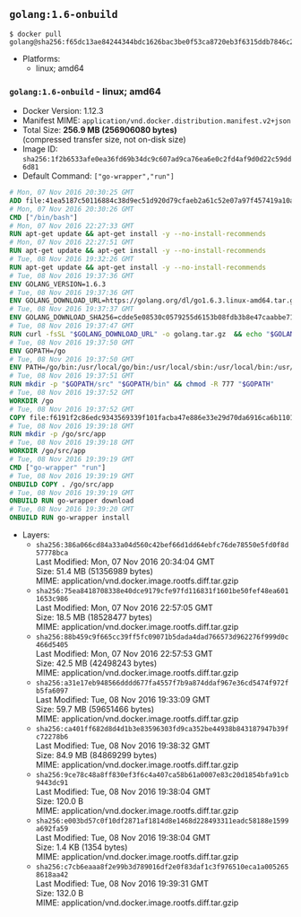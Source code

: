## `golang:1.6-onbuild`

```console
$ docker pull golang@sha256:f65dc13ae84244344bdc1626bac3be0f53ca8720eb3f6315ddb7846c24587277
```

-	Platforms:
	-	linux; amd64

### `golang:1.6-onbuild` - linux; amd64

-	Docker Version: 1.12.3
-	Manifest MIME: `application/vnd.docker.distribution.manifest.v2+json`
-	Total Size: **256.9 MB (256906080 bytes)**  
	(compressed transfer size, not on-disk size)
-	Image ID: `sha256:1f2b6533afe0ea36fd69b34dc9c607ad9ca76ea6e0c2fd4af9d0d22c59dd6d81`
-	Default Command: `["go-wrapper","run"]`

```dockerfile
# Mon, 07 Nov 2016 20:30:25 GMT
ADD file:41ea5187c50116884c38d9ec51d920d79cfaeb2a61c52e07a97f457419a10a4f in / 
# Mon, 07 Nov 2016 20:30:26 GMT
CMD ["/bin/bash"]
# Mon, 07 Nov 2016 22:27:33 GMT
RUN apt-get update && apt-get install -y --no-install-recommends 		ca-certificates 		curl 		wget 	&& rm -rf /var/lib/apt/lists/*
# Mon, 07 Nov 2016 22:27:51 GMT
RUN apt-get update && apt-get install -y --no-install-recommends 		bzr 		git 		mercurial 		openssh-client 		subversion 				procps 	&& rm -rf /var/lib/apt/lists/*
# Tue, 08 Nov 2016 19:32:26 GMT
RUN apt-get update && apt-get install -y --no-install-recommends 		g++ 		gcc 		libc6-dev 		make 		pkg-config 	&& rm -rf /var/lib/apt/lists/*
# Tue, 08 Nov 2016 19:37:36 GMT
ENV GOLANG_VERSION=1.6.3
# Tue, 08 Nov 2016 19:37:36 GMT
ENV GOLANG_DOWNLOAD_URL=https://golang.org/dl/go1.6.3.linux-amd64.tar.gz
# Tue, 08 Nov 2016 19:37:37 GMT
ENV GOLANG_DOWNLOAD_SHA256=cdde5e08530c0579255d6153b08fdb3b8e47caabbe717bc7bcd7561275a87aeb
# Tue, 08 Nov 2016 19:37:47 GMT
RUN curl -fsSL "$GOLANG_DOWNLOAD_URL" -o golang.tar.gz 	&& echo "$GOLANG_DOWNLOAD_SHA256  golang.tar.gz" | sha256sum -c - 	&& tar -C /usr/local -xzf golang.tar.gz 	&& rm golang.tar.gz
# Tue, 08 Nov 2016 19:37:50 GMT
ENV GOPATH=/go
# Tue, 08 Nov 2016 19:37:50 GMT
ENV PATH=/go/bin:/usr/local/go/bin:/usr/local/sbin:/usr/local/bin:/usr/sbin:/usr/bin:/sbin:/bin
# Tue, 08 Nov 2016 19:37:51 GMT
RUN mkdir -p "$GOPATH/src" "$GOPATH/bin" && chmod -R 777 "$GOPATH"
# Tue, 08 Nov 2016 19:37:52 GMT
WORKDIR /go
# Tue, 08 Nov 2016 19:37:52 GMT
COPY file:f6191f2c86edc9343569339f101facba47e886e33e29d70da6916ca6b1101a53 in /usr/local/bin/ 
# Tue, 08 Nov 2016 19:39:18 GMT
RUN mkdir -p /go/src/app
# Tue, 08 Nov 2016 19:39:18 GMT
WORKDIR /go/src/app
# Tue, 08 Nov 2016 19:39:19 GMT
CMD ["go-wrapper" "run"]
# Tue, 08 Nov 2016 19:39:19 GMT
ONBUILD COPY . /go/src/app
# Tue, 08 Nov 2016 19:39:19 GMT
ONBUILD RUN go-wrapper download
# Tue, 08 Nov 2016 19:39:20 GMT
ONBUILD RUN go-wrapper install
```

-	Layers:
	-	`sha256:386a066cd84a33a04d560c42bef66d1dd64ebfc76de78550e5fd0f8d57778bca`  
		Last Modified: Mon, 07 Nov 2016 20:34:04 GMT  
		Size: 51.4 MB (51356989 bytes)  
		MIME: application/vnd.docker.image.rootfs.diff.tar.gzip
	-	`sha256:75ea8418708338e40dce9179cfe97fd116831f1601be50fef48ea6011653c986`  
		Last Modified: Mon, 07 Nov 2016 22:57:05 GMT  
		Size: 18.5 MB (18528477 bytes)  
		MIME: application/vnd.docker.image.rootfs.diff.tar.gzip
	-	`sha256:88b459c9f665cc39ff5fc09071b5dada4dad766573d962276f999d0c466d5405`  
		Last Modified: Mon, 07 Nov 2016 22:57:53 GMT  
		Size: 42.5 MB (42498243 bytes)  
		MIME: application/vnd.docker.image.rootfs.diff.tar.gzip
	-	`sha256:a31e17eb948566dddd677fa4557f7b9a874ddaf967e36cd5474f972fb5fa6097`  
		Last Modified: Tue, 08 Nov 2016 19:33:09 GMT  
		Size: 59.7 MB (59651466 bytes)  
		MIME: application/vnd.docker.image.rootfs.diff.tar.gzip
	-	`sha256:ca401ff682d8d4d1b3e83596303fd9ca352be44938b843187947b39fc72278b6`  
		Last Modified: Tue, 08 Nov 2016 19:38:32 GMT  
		Size: 84.9 MB (84869299 bytes)  
		MIME: application/vnd.docker.image.rootfs.diff.tar.gzip
	-	`sha256:9ce78c48a8ff830ef3f6c4a407ca58b61a0007e83c20d1854bfa91cb9443dc91`  
		Last Modified: Tue, 08 Nov 2016 19:38:04 GMT  
		Size: 120.0 B  
		MIME: application/vnd.docker.image.rootfs.diff.tar.gzip
	-	`sha256:e003bd57c0f10df2871af1814d8e1468d228493311eadc58188e1599a692fa59`  
		Last Modified: Tue, 08 Nov 2016 19:38:04 GMT  
		Size: 1.4 KB (1354 bytes)  
		MIME: application/vnd.docker.image.rootfs.diff.tar.gzip
	-	`sha256:c7cb6eaaa8f2e99b3d789016df2e0f83daf1c3f976510eca1a0052658618aa42`  
		Last Modified: Tue, 08 Nov 2016 19:39:31 GMT  
		Size: 132.0 B  
		MIME: application/vnd.docker.image.rootfs.diff.tar.gzip
